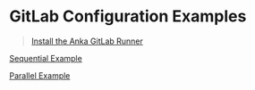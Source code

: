 # GitLab Configuration Examples

> [Install the Anka GitLab Runner](https://github.com/veertuinc/gitlab-runner/releases)

[Sequential Example](https://github.com/veertuinc/gitlab-examples/tree/sequential-example)

[Parallel Example](https://github.com/veertuinc/gitlab-examples/tree/parallel-example)
